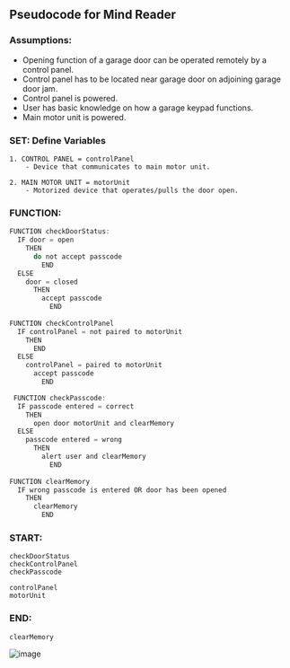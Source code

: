 ## Pseudocode for Mind Reader 

### Assumptions:
  - Opening function of a garage door can be operated remotely by a control panel.
  - Control panel has to be located near garage door on adjoining garage door jam.
  - Control panel is powered.
  - User has basic knowledge on how a garage keypad functions.
  - Main motor unit is powered.


### SET: Define Variables
```
1. CONTROL PANEL = controlPanel
    - Device that communicates to main motor unit.

2. MAIN MOTOR UNIT = motorUnit
    - Motorized device that operates/pulls the door open.  
```


### FUNCTION:
 
```js
FUNCTION checkDoorStatus:
  IF door = open
    THEN
      do not accept passcode
        END
  ELSE 
    door = closed
      THEN
        accept passcode
          END
        
FUNCTION checkControlPanel
  IF controlPanel = not paired to motorUnit
    THEN
      END
  ELSE 
    controlPanel = paired to motorUnit
      accept passcode
        END

 FUNCTION checkPasscode:
  IF passcode entered = correct
    THEN
      open door motorUnit and clearMemory     
  ELSE 
    passcode entered = wrong  
      THEN
        alert user and clearMemory
          END
          
FUNCTION clearMemory
  IF wrong passcode is entered OR door has been opened
    THEN
      clearMemory
        END

 ```
 
 
 ### START:
 ```
 checkDoorStatus
 checkControlPanel
 checkPasscode
 
 controlPanel
 motorUnit
 ```
 
 
 ### END:
 ```
 clearMemory
 ```




![image](https://user-images.githubusercontent.com/101759410/191512071-4f66943f-9136-4ddc-9e1e-8090588b1f90.png)
